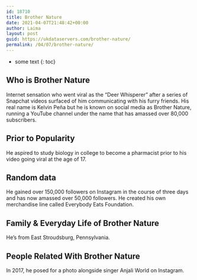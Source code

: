 ```yaml
---
id: 18710
title: Brother Nature
date: 2021-04-07T21:48:42+00:00
author: Laima
layout: post
guid: https://ukdataservers.com/brother-nature/
permalink: /04/07/brother-nature/
---
```


* some text
{: toc}


## Who is Brother Nature
                  
                  
                  
Internet sensation who went viral as the &#8220;Deer Whisperer&#8221; after a series of Snapchat videos surfaced of him communicating with his furry friends. His real name is Kelvin Peña but he is known on social media as Brother Nature, running a YouTube channel under the name that has amassed over 80,000 subscribers. 
                  
              
            
              
            
                
                
                
## Prior to Popularity
                  
                  
                  
He aspired to study biology in college to become a pharmacist prior to his video going viral at the age of 17. 
                  
              
            
              
            
                
                
                
## Random data
                  
                  
                  
He gained over 150,000 followers on Instagram in the course of three days and has now amassed over 50,000 followers. He created his own merchandise line called Everybody Eats Foundation.
                  
              
            
              
            
                
                
                
## Family & Everyday Life of Brother Nature
                  
                  
                  
He&#8217;s from East Stroudsburg, Pennsylvania. 
                  
              
            
              
            
                
                
                
## People Related With Brother Nature
                  
                  
                  
In 2017, he posed for a photo alongside singer Anjali World on Instagram. 
                  
              
            
              
            
                
              
            
              
              
            
            
              
            
          
          
          